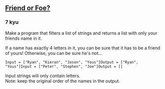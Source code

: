 <h2><a href=https://www.codewars.com/kata/55b42574ff091733d900002f/train/javascript target="_blank">Friend or Foe?</a></h2><h3>7 kyu</h3><p>Make a program that filters a list of strings and returns a list with only your friends name in it.</p><p>If a name has exactly 4 letters in it, you can be sure that it has to be a friend of yours! Otherwise, you can be sure he's not...</p><pre><code>Input = ["Ryan", "Kieran", "Jason", "Yous"]Output = ["Ryan", "Yous"]Input = ["Peter", "Stephen", "Joe"]Output = []</code></pre><p>Input strings will only contain letters.<br>Note: keep the original order of the names in the output.</p>
